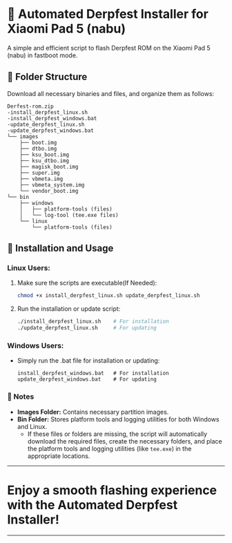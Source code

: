 # 🚀 Automated Derpfest Installer for Xiaomi Pad 5 (nabu)

A simple and efficient script to flash Derpfest ROM on the Xiaomi Pad 5 (nabu) in fastboot mode.

## 📂 Folder Structure
Download all necessary binaries and files, and organize them as follows:

```plaintext
Derfest-rom.zip
-install_derpfest_linux.sh
-install_derpfest_windows.bat
-update_derpfest_linux.sh
-update_derpfest_windows.bat
└── images
    ├── boot.img
    ├── dtbo.img
    ├── ksu_boot.img
    ├── ksu_dtbo.img
    ├── magisk_boot.img
    ├── super.img
    ├── vbmeta.img
    ├── vbmeta_system.img
    └── vendor_boot.img
└── bin
    ├── windows
    │   ├── platform-tools (files)
    │   └── log-tool (tee.exe files)
    └── linux
        └── platform-tools (files)
```

## 🔧 Installation and Usage

### Linux Users:
1. Make sure the scripts are executable(If Needed):
   ```bash
   chmod +x install_derpfest_linux.sh update_derpfest_linux.sh
   ```
   
2. Run the installation or update script:
   ```bash
   ./install_derpfest_linux.sh    # For installation
   ./update_derpfest_linux.sh     # For updating
   ```

### Windows Users:
- Simply run the .bat file for installation or updating:
  ```plaintext
  install_derpfest_windows.bat   # For installation
  update_derpfest_windows.bat    # For updating
  ```

### 📜 Notes
- **Images Folder:** Contains necessary partition images.
- **Bin Folder:** Stores platform tools and logging utilities for both Windows and Linux.
  - If these files or folders are missing, the script will automatically download the required files, create the necessary folders, and place the platform tools and logging utilities (like `tee.exe`) in the appropriate locations.


---
# Enjoy a smooth flashing experience with the **Automated Derpfest Installer**!
---

